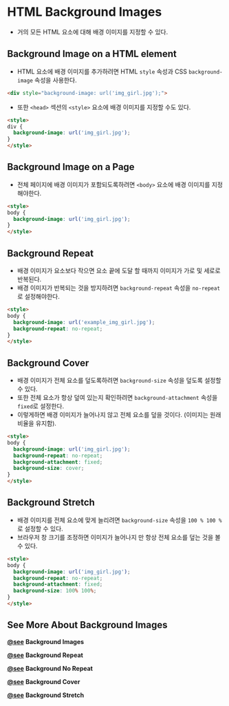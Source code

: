 # HTML Background Images
- 거의 모든 HTML 요소에 대해 배경 이미지를 지정할 수 있다.

## Background Image on a HTML element
- HTML 요소에 배경 이미지를 추가하려면 HTML `style` 속성과 CSS `background-image` 속성을 사용한다.
```html
<div style="background-image: url('img_girl.jpg');">
```
- 또한 `<head>` 섹션의 `<style>` 요소에 배경 이미지를 지정할 수도 있다.
```html
<style>
div {
  background-image: url('img_girl.jpg');
}
</style>
```

## Background Image on a Page
- 전체 페이지에 배경 이미지가 포함되도록하려면 `<body>` 요소에 배경 이미지를 지정해야한다.
```html
<style>
body {
  background-image: url('img_girl.jpg');
}
</style>
```

## Background Repeat
- 배경 이미지가 요소보다 작으면 요소 끝에 도달 할 때까지 이미지가 가로 및 세로로 반복된다.
- 배경 이미지가 반복되는 것을 방지하려면 `background-repeat` 속성을 `no-repeat`로 설정해야한다.
```html
<style>
body {
  background-image: url('example_img_girl.jpg');
  background-repeat: no-repeat;
}
</style>
```

## Background Cover
- 배경 이미지가 전체 요소를 덮도록하려면 `background-size` 속성을 덮도록 설정할 수 있다.
- 또한 전체 요소가 항상 덮여 있는지 확인하려면 `background-attachment` 속성을 `fixed`로 설정한다.
- 이렇게하면 배경 이미지가 늘어나지 않고 전체 요소를 덮을 것이다. (이미지는 원래 비율을 유지함).
```html
<style>
body {
  background-image: url('img_girl.jpg');
  background-repeat: no-repeat;
  background-attachment: fixed;
  background-size: cover;
}
</style>
```

## Background Stretch
- 배경 이미지를 전체 요소에 맞게 늘리려면 `background-size` 속성을 `100 % 100 %`로 설정할 수 있다.
- 브라우저 창 크기를 조정하면 이미지가 늘어나지 만 항상 전체 요소를 덮는 것을 볼 수 있다.
```html
<style>
body {
  background-image: url('img_girl.jpg');
  background-repeat: no-repeat;
  background-attachment: fixed;
  background-size: 100% 100%;
}
</style>
```

## See More About Background Images
[**@see**](./01_background_images.html) **Background Images**

[**@see**](./02_background_repeat.html) **Background Repeat**

[**@see**](./03_background_no_repeat.html) **Background No Repeat**

[**@see**](./04_background_cover.html) **Background Cover**

[**@see**](./05_background_stretch.html) **Background Stretch**